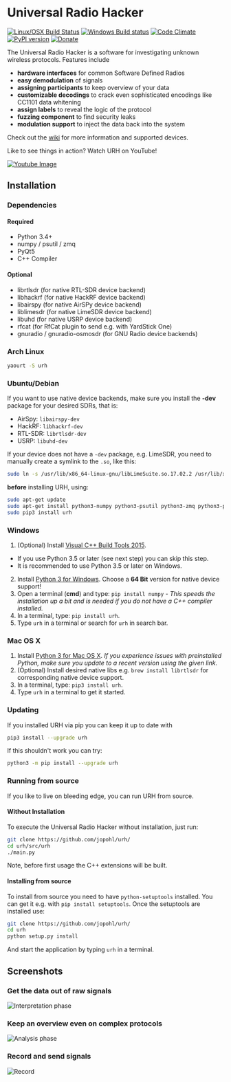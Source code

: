 # Universal Radio Hacker
[![Linux/OSX Build Status](https://img.shields.io/travis/jopohl/urh/master.svg?label=Linux/OSX)](https://travis-ci.org/jopohl/urh)
[![Windows Build status](https://img.shields.io/appveyor/ci/jopohl/urh/master.svg?label=Windows)](https://ci.appveyor.com/project/jopohl/urh/branch/master)
[![Code Climate](https://codeclimate.com/github/jopohl/urh/badges/gpa.svg)](https://codeclimate.com/github/jopohl/urh)
[![PyPI version](https://badge.fury.io/py/urh.svg)](https://pypi.python.org/pypi/urh)
[![Donate](https://img.shields.io/badge/Donate-PayPal-green.svg)](https://www.paypal.com/cgi-bin/webscr?cmd=_s-xclick&hosted_button_id=6WDFF59DL56Z2)

The Universal Radio Hacker is a software for investigating unknown wireless protocols. Features include

* __hardware interfaces__ for common Software Defined Radios
* __easy demodulation__ of signals
* __assigning participants__ to keep overview of your data
* __customizable decodings__ to crack even sophisticated encodings like CC1101 data whitening
* __assign labels__ to reveal the logic of the protocol
* __fuzzing component__ to find security leaks
* __modulation support__ to inject the data back into the system

Check out the [wiki](https://github.com/jopohl/urh/wiki) for more information and supported devices.

Like to see things in action? Watch URH on YouTube!

[![Youtube Image](http://i.imgur.com/5HGzP2T.png)](https://www.youtube.com/watch?v=kuubkTDAxwA)

## Installation
### Dependencies
#### Required
- Python 3.4+
- numpy / psutil / zmq
- PyQt5
- C++ Compiler

#### Optional
- librtlsdr (for native RTL-SDR device backend)
- libhackrf (for native HackRF device backend)
- libairspy (for native AirSPy device backend)
- liblimesdr (for native LimeSDR device backend)
- libuhd (for native USRP device backend)
- rfcat (for RfCat plugin to send e.g. with YardStick One)
- gnuradio / gnuradio-osmosdr (for GNU Radio device backends) 

### Arch Linux
```bash
yaourt -S urh
```

### Ubuntu/Debian
If you want to use native device backends, make sure you install the __-dev__ package for your desired SDRs, that is:
- AirSpy: ``` libairspy-dev ```
- HackRF: ``` libhackrf-dev ```
- RTL-SDR: ``` librtlsdr-dev  ```
- USRP: ``` libuhd-dev  ```

If your device does not have a ``` -dev ``` package, e.g. LimeSDR, you need to manually create a symlink to the ``` .so ```, like this:
```bash
sudo ln -s /usr/lib/x86_64-linux-gnu/libLimeSuite.so.17.02.2 /usr/lib/x86_64-linux-gnu/libLimeSuite.so
```


__before__ installing URH, using:

```bash
sudo apt-get update
sudo apt-get install python3-numpy python3-psutil python3-zmq python3-pyqt5 g++ libpython3-dev python3-pip
sudo pip3 install urh
```



### Windows
1. (Optional) Install [Visual C++ Build Tools 2015](http://landinghub.visualstudio.com/visual-cpp-build-tools).
  - If you use Python 3.5 or later (see next step) you can skip this step.
  - It is recommended to use Python 3.5 or later on Windows.
2. Install [Python 3 for Windows](https://www.python.org/downloads/windows/). Choose a __64 Bit__ version for native device support!
3. Open a terminal (__cmd__) and type: ``` pip install numpy ``` - _This speeds the installation up a bit and is needed if you do not have a C++ compiler installed._
4. In a terminal, type: ``` pip install urh ```.
5. Type ``` urh ``` in a terminal or search for ``` urh ``` in search bar.

### Mac OS X
1. Install [Python 3 for Mac OS X](https://www.python.org/downloads/mac-osx/). 
   _If you experience issues with preinstalled Python, make sure you update to a recent version using the given link._
2. (Optional) Install desired native libs e.g. ``` brew install librtlsdr ``` for 
corresponding native device support.
3. In a terminal, type: ``` pip3 install urh ```.
4. Type ``` urh ``` in a terminal to get it started.

### Updating
If you installed URH via pip you can keep it up to date with
```bash
pip3 install --upgrade urh
```
If this shouldn't work you can try:
```bash
python3 -m pip install --upgrade urh
```

### Running from source
If you like to live on bleeding edge, you can run URH from source.

#### Without Installation
To execute the Universal Radio Hacker without installation, just run:
```bash
git clone https://github.com/jopohl/urh/
cd urh/src/urh
./main.py
```

Note, before first usage the C++ extensions will be built.

#### Installing from source
To install from source you need to have ``` python-setuptools ``` installed. You can get it e.g. with ``` pip install setuptools ```. 
Once the setuptools are installed use: 
```bash
git clone https://github.com/jopohl/urh/
cd urh
python setup.py install
```

And start the application by typing ``` urh ``` in a terminal.



## Screenshots
### Get the data out of raw signals
![Interpretation phase](http://i.imgur.com/Wy17Zv3.png)


### Keep an overview even on complex protocols
 ![Analysis phase](http://i.imgur.com/ubAL3pE.png)

### Record and send signals
 ![Record](http://i.imgur.com/BfQpg23.png)
